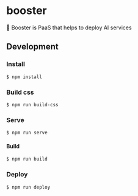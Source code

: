 # booster
🛵 Booster is PaaS that helps to deploy AI services 


## Development

### Install
```
$ npm install
```

### Build css 
```
$ npm run build-css
```

### Serve 
```
$ npm run serve
```

#### Build
```
$ npm run build
```

### Deploy
```
$ npm run deploy
``` 
